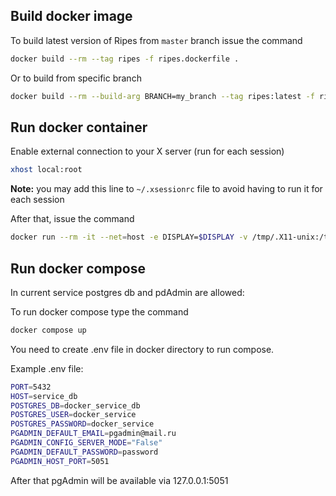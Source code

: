 ## Build docker image

To build latest version of Ripes from `master` branch issue the command

```bash
docker build --rm --tag ripes -f ripes.dockerfile .
```

Or to build from specific branch

```bash
docker build --rm --build-arg BRANCH=my_branch --tag ripes:latest -f ripes.dockerfile .
```

## Run docker container

Enable external connection to your X server (run for each session)
```bash
xhost local:root
```
**Note:** you may add this line to `~/.xsessionrc` file to avoid having to run it for each session

After that, issue the command

```bash
docker run --rm -it --net=host -e DISPLAY=$DISPLAY -v /tmp/.X11-unix:/tmp/.X11-unix ripes:latest
```

## Run docker compose

In current service postgres db and pdAdmin are allowed:

To run docker compose type the command

```bash
docker compose up
```

You need to create .env file in docker directory to run compose. 

Example .env file:
```bash
PORT=5432
HOST=service_db
POSTGRES_DB=docker_service_db
POSTGRES_USER=docker_service
POSTGRES_PASSWORD=docker_service
PGADMIN_DEFAULT_EMAIL=pgadmin@mail.ru
PGADMIN_CONFIG_SERVER_MODE="False"
PGADMIN_DEFAULT_PASSWORD=password
PGADMIN_HOST_PORT=5051
```

After that pgAdmin will be available via 127.0.0.1:5051
